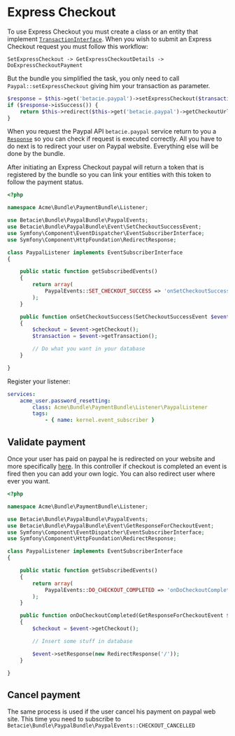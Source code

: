 Express Checkout
================

To use Express Checkout you must create a class or an entity that implement [`TransactionInterface`](https://github.com/betacie/BetaciePaypalBundle/blob/master/Model/TransactionInterface.php).
When you wish to submit an Express Checkout request you must follow this workflow:

    SetExpressCheckout -> GetExpressCheckoutDetails -> DoExpressCheckoutPayment

But the bundle you simplified the task, you only need to call `Paypal::setExpressCheckout` giving him your transaction as parameter.

```php
$response = $this->get('betacie.paypal')->setExpressCheckout($transaction);
if ($response->isSuccess()) {
    return $this->redirect($this->get('betacie.paypal')->getCheckoutUrl($response));
}
```

When you request the Paypal API `betacie.paypal` service return to you a [`Response`](https://github.com/betacie/BetaciePaypalBundle/blob/master/Response/Response.php)
so you can check if request is executed correctly. All you have to do next is to redirect your user on Paypal website. Everything else will be done by the bundle.

After initiating an Express Checkout paypal will return a token that is registered by the bundle so you can link your entities with this token to
follow the payment status.

```php
<?php

namespace Acme\Bundle\PaymentBundle\Listener;

use Betacie\Bundle\PaypalBundle\PaypalEvents;
use Betacie\Bundle\PaypalBundle\Event\SetCheckoutSuccessEvent;
use Symfony\Component\EventDispatcher\EventSubscriberInterface;
use Symfony\Component\HttpFoundation\RedirectResponse;

class PaypalListener implements EventSubscriberInterface
{

    public static function getSubscribedEvents()
    {
        return array(
            PaypalEvents::SET_CHECKOUT_SUCCESS => 'onSetCheckoutSuccess',
        );
    }

    public function onSetCheckoutSuccess(SetCheckoutSuccessEvent $event)
    {
        $checkout = $event->getCheckout();
        $transaction = $event->getTransaction();

        // Do what you want in your database
    }

}
```

Register your listener:

```yml
services:
    acme_user.password_resetting:
        class: Acme\Bundle\PaymentBundle\Listener\PaypalListener
        tags:
            - { name: kernel.event_subscriber }
```

Validate payment
----------------

Once your user has paid on paypal he is redirected on your website and more specifically [here](https://github.com/betacie/BetaciePaypalBundle/blob/master/Controller/CheckoutController.php#L21).
In this controller if checkout is completed an event is fired then you can add your own logic. You can also redirect user where ever you want.

```php
<?php

namespace Acme\Bundle\PaymentBundle\Listener;

use Betacie\Bundle\PaypalBundle\PaypalEvents;
use Betacie\Bundle\PaypalBundle\Event\GetResponseForCheckoutEvent;
use Symfony\Component\EventDispatcher\EventSubscriberInterface;
use Symfony\Component\HttpFoundation\RedirectResponse;

class PaypalListener implements EventSubscriberInterface
{

    public static function getSubscribedEvents()
    {
        return array(
            PaypalEvents::DO_CHECKOUT_COMPLETED => 'onDoCheckoutCompleted',
        );
    }

    public function onDoCheckoutCompleted(GetResponseForCheckoutEvent $event)
    {
        $checkout = $event->getCheckout();

        // Insert some stuff in database

        $event->setResponse(new RedirectResponse('/'));
    }

}
```

Cancel payment
--------------

The same process is used if the user cancel his payment on paypal web site. This time you need to subscribe to `Betacie\Bundle\PaypalBundle\PaypalEvents::CHECKOUT_CANCELLED`